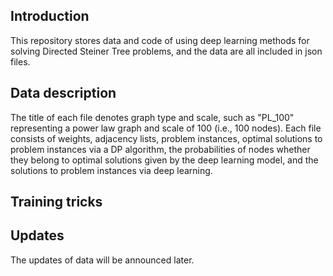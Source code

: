 ## Introduction
This repository stores data and code of using deep learning methods for solving Directed Steiner Tree problems, and the data are all included in json files.

## Data description
The title of each file denotes graph type and scale, such as "PL_100" representing a power law graph and scale of 100 (i.e., 100 nodes). Each file consists of weights, adjacency lists, problem instances, optimal solutions to problem instances via a DP algorithm, the probabilities of nodes whether they belong to optimal solutions given by the deep learning model, and the solutions to problem instances via deep learning.

## Training tricks

## Updates
The updates of data will be announced later.
